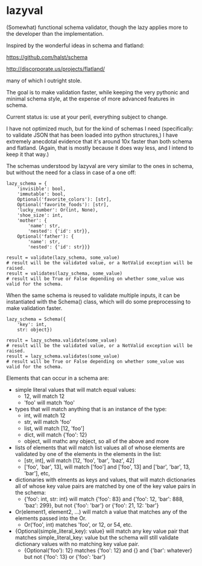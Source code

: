 lazyval
=======

(Somewhat) functional schema validator, though the lazy applies more to the developer than the implementation.

Inspired by the wonderful ideas in schema and flatland: 

https://github.com/halst/schema

http://discorporate.us/projects/flatland/

many of which I outright stole.

The goal is to make validation faster, while keeping the very pythonic and minimal schema style, at the expense of more advanced features in schema.

Current status is: use at your peril, everything subject to change.

I have not optimized much, but for the kind of schemas I need (specifically: to validate JSON that has been loaded into python structures,) I have extremely anecdotal evidence that it's around 10x faster than both schema and flatland. (Again, that is mostly because it does way less, and I intend to keep it that way.)

The schemas understood by lazyval are very similar to the ones in schema, but without the need for a class in case of a one off:

    lazy_schema = {
        'invisible': bool,
        'immutable': bool,
        Optional('favorite_colors'): [str],
        Optional('favorite_foods'): [str],
        'lucky_number': Or(int, None),
        'shoe_size': int,
        'mother': {
            'name': str,
            'nested': {'id': str}},
        Optional('father'): {
            'name': str,
            'nested': {'id': str}}}
    
    result = validate(lazy_schema, some_value)
    # result will be the validated value, or a NotValid exception will be raised.
    result = validates(lazy_schema, some_value)
    # result will be True or False depending on whether some_value was valid for the schema.
    
When the same schema is reused to validate multiple inputs, it can be instantiated with the Schema() class, which will do some preprocessing to make validation faster.

    lazy_schema = Schema({
        'key': int,
        str: object})
    
    result = lazy_schema.validate(some_value)
    # result will be the validated value, or a NotValid exception will be raised.
    result = lazy_schema.validates(some_value)
    # result will be True or False depending on whether some_value was valid for the schema.

Elements that can occur in a schema are: 

  * simple literal values that will match equal values: 
    * 12, will match 12
    * 'foo' will match 'foo'
  * types that will match anything that is an instance of the type: 
    * int, will match 12
    * str, will match 'foo'
    * list, will match [12, 'foo']
    * dict, will match {'foo': 12}
    * object, will mathc any object, so all of the above and more
  * lists of elements that will match list values all of whose elements are validated by one of the elements in the elements in the list: 
    * [str, int], will match [12, 'foo', 'bar', 'baz', 42]
    * ['foo', 'bar', 13], will match ['foo'] and ['foo', 13] and ['bar', 'bar', 13, 'bar'], etc,
  * dictionaries with elments as keys and values, that will match dictionaries all of whose key value pairs are matched by one of the key value pairs in the schema:
    * {'foo': int, str: int} will match {'foo': 83} and {'foo': 12, 'bar': 888, 'baz': 299}, but not {'foo': 'bar'} or {'foo': 21, 12: 'bar'}
  * Or(element1, element2, ...) will match a value that matches any of the elements passed into the Or.
    * Or('foo', int) matches 'foo', or 12, or 54, etc. 
  * {Optional(simple_literal_key): value} will match any key value pair that matches simple_literal_key: value but the schema will still validate dictionary values with no matching key value pair.
    * {Optional('foo'): 12} matches {'foo': 12} and {} and {'bar': whatever} but not {'foo': 13} or {'foo': 'bar'}

